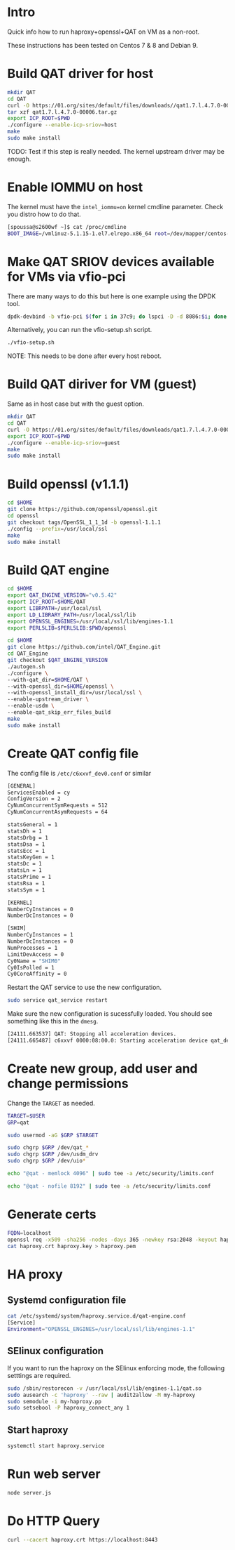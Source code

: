 # Intro

Quick info how to run haproxy+openssl+QAT on VM as a non-root.

These instructions has been tested on Centos 7 & 8 and Debian 9.

# Build QAT driver for host

```bash
mkdir QAT
cd QAT
curl -O https://01.org/sites/default/files/downloads//qat1.7.l.4.7.0-00006.tar.gz
tar xzf qat1.7.l.4.7.0-00006.tar.gz
export ICP_ROOT=$PWD
./configure --enable-icp-sriov=host
make
sudo make install
```

TODO: Test if this step is really needed. The kernel upstream driver may be enough.

# Enable IOMMU on host 

The kernel must have the `intel_iommu=on` kernel cmdline parameter. Check you distro how to do that.

```bash
[spoussa@s2600wf ~]$ cat /proc/cmdline
BOOT_IMAGE=/vmlinuz-5.1.15-1.el7.elrepo.x86_64 root=/dev/mapper/centos-root ro crashkernel=auto rd.lvm.lv=centos/root rd.lvm.lv=centos/swap rhgb quiet intel_iommu=on
```

# Make QAT SRIOV devices available for VMs via vfio-pci

There are many ways to do this but here is one example using the DPDK tool.

```bash
dpdk-devbind -b vfio-pci $(for i in 37c9; do lspci -D -d 8086:$i; done|awk '{print $1}')
```

Alternatively, you can run the vfio-setup.sh script.

```bash
./vfio-setup.sh
```

NOTE: This needs to be done after every host reboot.

# Build QAT diriver for VM (guest)

Same as in host case but with the guest option.


```bash
mkdir QAT
cd QAT
curl -O https://01.org/sites/default/files/downloads/qat1.7.l.4.7.0-00006.tar.gz
export ICP_ROOT=$PWD
./configure --enable-icp-sriov=guest
make
sudo make install
```

# Build openssl (v1.1.1)

```bash
cd $HOME
git clone https://github.com/openssl/openssl.git
cd openssl
git checkout tags/OpenSSL_1_1_1d -b openssl-1.1.1
./config --prefix=/usr/local/ssl
make
sudo make install
```


# Build QAT engine

```bash
cd $HOME
export QAT_ENGINE_VERSION="v0.5.42"
export ICP_ROOT=$HOME/QAT
export LIBRPATH=/usr/local/ssl
export LD_LIBRARY_PATH=/usr/local/ssl/lib
export OPENSSL_ENGINES=/usr/local/ssl/lib/engines-1.1
export PERL5LIB=$PERL5LIB:$PWD/openssl

```

```bash
cd $HOME
git clone https://github.com/intel/QAT_Engine.git
cd QAT_Engine
git checkout $QAT_ENGINE_VERSION
./autogen.sh
./configure \
--with-qat_dir=$HOME/QAT \
--with-openssl_dir=$HOME/openssl \
--with-openssl_install_dir=/usr/local/ssl \
--enable-upstream_driver \
--enable-usdm \
--enable-qat_skip_err_files_build 
make
sudo make install
```

# Create QAT config file

The config file is `/etc/c6xxvf_dev0.conf` or similar

```bash
[GENERAL]
ServicesEnabled = cy
ConfigVersion = 2
CyNumConcurrentSymRequests = 512
CyNumConcurrentAsymRequests = 64

statsGeneral = 1
statsDh = 1
statsDrbg = 1
statsDsa = 1
statsEcc = 1
statsKeyGen = 1
statsDc = 1
statsLn = 1
statsPrime = 1
statsRsa = 1
statsSym = 1

[KERNEL]
NumberCyInstances = 0
NumberDcInstances = 0

[SHIM]
NumberCyInstances = 1
NumberDcInstances = 0
NumProcesses = 1
LimitDevAccess = 0
Cy0Name = "SHIM0"
Cy0IsPolled = 1
Cy0CoreAffinity = 0
```

Restart the QAT service to use the new configuration.

```bash
sudo service qat_service restart
```

Make sure the new configuration is sucessfully loaded. You should see something like this in the `dmesg`.

```bash
[24111.663537] QAT: Stopping all acceleration devices.
[24111.665487] c6xxvf 0000:08:00.0: Starting acceleration device qat_dev0.
```

# Create new group, add user and change permissions

Change the `TARGET` as needed.

```bash
TARGET=$USER
GRP=qat

sudo usermod -aG $GRP $TARGET

sudo chgrp $GRP /dev/qat_*
sudo chgrp $GRP /dev/usdm_drv
sudo chgrp $GRP /dev/uio*

echo "@qat - memlock 4096" | sudo tee -a /etc/security/limits.conf

echo "@qat - nofile 8192" | sudo tee -a /etc/security/limits.conf
```

# Generate certs

```bash
FQDN=localhost
openssl req -x509 -sha256 -nodes -days 365 -newkey rsa:2048 -keyout haproxy.key -out haproxy.crt -subj "/C=FI/O=Intel SSP/CN=${FQDN}"
cat haproxy.crt haproxy.key > haproxy.pem
```

# HA proxy

## Systemd configuration file

```bash
cat /etc/systemd/system/haproxy.service.d/qat-engine.conf
[Service]
Environment="OPENSSL_ENGINES=/usr/local/ssl/lib/engines-1.1"
```

## SElinux configuration

If you want to run the haproxy on the SElinux enforcing mode, the following setttings are required.

```bash
sudo /sbin/restorecon -v /usr/local/ssl/lib/engines-1.1/qat.so
sudo ausearch -c 'haproxy' --raw | audit2allow -M my-haproxy
sudo semodule -i my-haproxy.pp
sudo setsebool -P haproxy_connect_any 1
```

## Start haproxy 

```bash
systemctl start haproxy.service
```

# Run web server

```bash
node server.js
```

# Do HTTP Query

```bash
curl --cacert haproxy.crt https://localhost:8443
``` 
